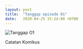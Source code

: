 ```yaml
---
layout: post
title:  "Tanggap episode 01"
date:   2020-04-25 15:24:00 +0700
---
```


![Tanggap O1](/images/posts/HT-01-01.png)

Catatan Komikus
